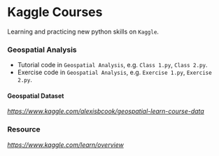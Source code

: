 # Kaggle Courses
  Learning and practicing new python skills on `Kaggle`.

### Geospatial Analysis
  
  - Tutorial code in `Geospatial Analysis`, e.g. `Class 1.py`, `Class 2.py`.
  - Exercise code in `Geospatial Analysis`, e.g. `Exercise 1.py`, `Exercise 2.py`.
  
#### Geospatial Dataset
  
  _https://www.kaggle.com/alexisbcook/geospatial-learn-course-data_

### Resource
_https://www.kaggle.com/learn/overview_
